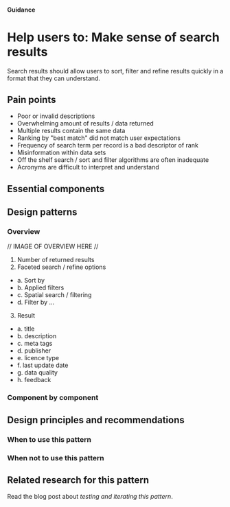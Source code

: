#### Guidance
# Help users to: Make sense of search results

Search results should allow users to sort, filter and refine results quickly in a format that they can understand.

## Pain points

- Poor or invalid descriptions
- Overwhelming amount of results / data returned
- Multiple results contain the same data
- Ranking by "best match" did not match user expectations
- Frequency of search term per record is a bad descriptor of rank
- Misinformation within data sets
- Off the shelf search / sort and filter algorithms are often inadequate
- Acronyms are difficult to interpret and understand

## Essential components

## Design patterns
### Overview

// IMAGE OF OVERVIEW HERE //
1. Number of returned results
2. Faceted search / refine options
 -  a. Sort by
 -  b. Applied filters
 -  c. Spatial search / filtering
 -  d. Filter by ...
  
3. Result 
 -  a. title 
 -  b. description
 -  c. meta tags
 -  d. publisher
 -  e. licence type
 -  f. last update date
 -  g. data quality
 -  h. feedback

### Component by component 


## Design principles and recommendations
### When to use this pattern


### When not to use this pattern

## Related research for this pattern
Read the blog post about *testing and iterating this pattern*.

